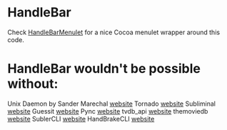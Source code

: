 HandleBar
=========

Check [HandleBarMenulet](https://github.com/yo-han/HandleBarMenulet) for a nice Cocoa menulet wrapper around this code.

HandleBar wouldn't be possible without:
=========

Unix Daemon by Sander Marechal [website](http://www.jejik.com/articles/2007/02/a_simple_unix_linux_daemon_in_python/)
Tornado [website](http://www.tornadoweb.org/)
Subliminal [website](http://subliminal.readthedocs.org/en/latest/)
Guessit [website](https://github.com/wackou/guessit)
Pync [website](https://github.com/setem/pync)
tvdb_api [website](https://github.com/dbr/tvdb_api)
themoviedb [website](https://github.com/dbr/themoviedb)
SublerCLI [website](http://code.google.com/p/subler/)
HandBrakeCLI [website](http://handbrake.fr/)


